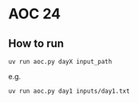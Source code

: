 # AOC 24

## How to run

`uv run aoc.py dayX input_path`

e.g. 

`uv run aoc.py day1 inputs/day1.txt`
